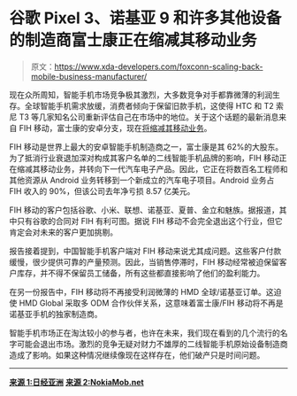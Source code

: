 # 谷歌 Pixel 3、诺基亚 9 和许多其他设备的制造商富士康正在缩减其移动业务

> 原文：<https://www.xda-developers.com/foxconn-scaling-back-mobile-business-manufacturer/>

现在众所周知，智能手机市场竞争极其激烈，大多数竞争对手都靠微薄的利润生存。全球智能手机需求放缓，消费者倾向于保留旧款手机，这使得 HTC 和 T2 索尼 T3 等几家知名公司重新评估自己在市场中的地位。关于这个话题的最新消息来自 FIH 移动，富士康的安卓分支，现在[将缩减其移动业务](https://asia.nikkei.com/Spotlight/Tech-scroll-Asia/Foxconn-shrinks-Android-arm-and-relocates-staff-as-orders-dry-up)。

FIH 移动是世界上最大的安卓智能手机制造商之一，富士康是其 62%的大股东。为了抵消行业衰退加深对构成其客户名单的二线智能手机品牌的影响，FIH 移动正在缩减其移动业务，并转向下一代汽车电子产品。因此，它正在将数百名工程师和其他资源从 Android 业务转移到一个新成立的汽车电子项目。Android 业务占 FIH 收入的 90%，但该公司去年净亏损 8.57 亿美元。

FIH 移动的客户包括谷歌、小米、联想、诺基亚、夏普、金立和魅族。据报道，其中只有谷歌的合同对 FIH 有利可图。据说 FIH 移动不会完全退出这个行业，但它肯定会对未来的客户更加挑剔。

报告接着提到，中国智能手机客户端对 FIH 移动来说尤其成问题。这些客户付款缓慢，很少提供可靠的产量预测。因此，当销售停滞时，FIH 移动经常被迫保留客户库存，并不得不保留员工储备，所有这些都直接影响了他们的盈利能力。

在另一份报告中，FIH 移动将不再接受利润微薄的 HMD 全球/诺基亚订单。这迫使 HMD Global 采取多 ODM 合作伙伴关系，这意味着富士康/FIH 移动将不再是诺基亚手机的独家制造商。

智能手机市场正在淘汰较小的参与者，也许在未来，我们现在看到的几个流行的名字可能会退出市场。激烈的竞争无疑对财力不雄厚的二线智能手机原始设备制造商造成了影响。如果这种情况继续像现在这样存在，他们破产只是时间问题。

* * *

[**来源 1:日经亚洲**](https://asia.nikkei.com/Spotlight/Tech-scroll-Asia/Foxconn-shrinks-Android-arm-and-relocates-staff-as-orders-dry-up) [**来源 2:NokiaMob.net**](https://nokiamob.net/2019/03/28/huge-changes-in-logistics-of-nokia-phones-reveals-fihs-2018-financial-report/)